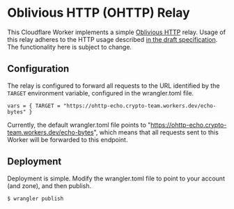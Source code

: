 # Oblivious HTTP (OHTTP) Relay

This Cloudflare Worker implements a simple [Oblivious HTTP](https://datatracker.ietf.org/doc/draft-ietf-ohai-ohttp/) relay. Usage of this relay adheres to the HTTP usage described [in the draft specification](https://datatracker.ietf.org/doc/html/draft-ietf-ohai-ohttp-01#section-6). The functionality here is subject to change.

## Configuration

The relay is configured to forward all requests to the URL identified by the `TARGET` environment variable, configured in the wrangler.toml file. 

```
vars = { TARGET = "https://ohttp-echo.crypto-team.workers.dev/echo-bytes" }
```

Currently, the default wrangler.toml file points to "https://ohttp-echo.crypto-team.workers.dev/echo-bytes", which means that all requests sent to this Worker will be forwarded to this endpoint.

## Deployment

Deployment is simple. Modify the wrangler.toml file to point to your account (and zone), and then publish.

```
$ wrangler publish
```